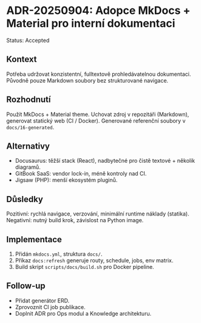 # ADR-20250904: Adopce MkDocs + Material pro interní dokumentaci
Status: Accepted

## Kontext
Potřeba udržovat konzistentní, fulltextově prohledávatelnou dokumentaci. Původně pouze Markdown soubory bez strukturované navigace.

## Rozhodnutí
Použít MkDocs + Material theme. Uchovat zdroj v repozitáři (Markdown), generovat statický web (CI / Docker). Generované referenční soubory v `docs/16-generated`.

## Alternativy
- Docusaurus: těžší stack (React), nadbytečné pro čistě textové + několik diagramů.
- GitBook SaaS: vendor lock-in, méně kontroly nad CI.
- Jigsaw (PHP): menší ekosystém pluginů.

## Důsledky
Pozitivní: rychlá navigace, verzování, minimální runtime náklady (statika). Negativní: nutný build krok, závislost na Python image.

## Implementace
1. Přidán `mkdocs.yml`, struktura `docs/`.
2. Příkaz `docs:refresh` generuje routy, schedule, jobs, env matrix.
3. Build skript `scripts/docs/build.sh` pro Docker pipeline.

## Follow-up
- Přidat generátor ERD.
- Zprovoznit CI job publikace.
- Doplnit ADR pro Ops modul a Knowledge architekturu.
